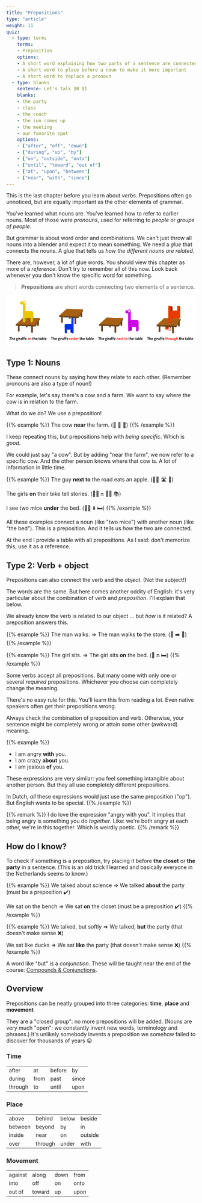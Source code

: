 ```yaml
---
title: "Prepositions"
type: "article"
weight: 11
quiz:
  - type: terms
    terms: 
    - Preposition
    options:
    - A short word explaining how two parts of a sentence are connected
    - A short word to place before a noun to make it more important
    - A short word to replace a pronoun
  - type: blanks
    sentence: Let's talk $B $1
    blanks: 
    - the party
    - class
    - the couch
    - the sun comes up
    - the meeting
    - our favorite spot
    options:
    - ["after", "off", "down"]
    - ["during", "up", "by"]
    - ["on", "outside", "onto"]
    - ["until", "toward", "out of"]
    - ["at", "upon", "between"]
    - ["near", "with", "since"]
---
```


This is the last chapter before you learn about _verbs_. Prepositions often go unnoticed, but are equally important as the other elements of grammar.

You've learned what nouns are. You've learned how to refer to earlier nouns. Most of those were _pronouns_, used for referring to _people_ or _groups of people_.

But grammar is about word order and combinations. We can't just throw all nouns into a blender and expect it to mean something. We need a _glue_ that connects the nouns. A glue that tells us _how the different nouns are related_.

There are, however, a lot of glue words. You should view this chapter as more of a _reference_. Don't try to remember all of this now. Look back whenever you don't know the specific word for something.

> **Prepositions** are short words connecting two elements of a sentence.

![Example of prepositions about place/position.](prepositions.webp)

## Type 1: Nouns
These connect nouns by saying how they relate to each other. (Remember pronouns are also a type of noun!)

For example, let's say there's a cow and a farm. We want to say where the cow is in relation to the farm. 

What do we do? We use a preposition!

{{% example %}}
The cow **near** the farm. (🐄 📏 🚜)
{{% /example %}}

I keep repeating this, but prepositions help with _being specific_. Which is _good_.

We could just say "a cow". But by adding "near the farm", we now refer to a specific cow. And the other person knows where that cow is. A lot of information in little time.

{{% example %}}
The guy **next to** the road eats an apple. (👨‍🌾 🛣️ 🍏)

The girls **on** their bike tell stories. (👧👧 🔛 🚴‍♀️ 📚)

I see two mice **under** the bed. (🐁🐁 ⬇️ 🛏️)
{{% /example %}}

All these examples connect a noun (like "two mice") with another noun (like "the bed"). This is a preposition. And it tells us _how_ the two are connected.

At the end I provide a table with all prepositions. As I said: don't memorize this, use it as a reference.

## Type 2: Verb + object
Prepositions can also connect the verb and the _object_. (Not the subject!)

The words are the same. But here comes another oddity of English: it's very particular about the combination of _verb_ and _preposition_. I'll explain that below.

We already know the verb is related to our object ... but _how_ is it related? A preposition answers this.

{{% example %}}
The man walks. => The man walks **to** the store. (👨 ➡️ 🏪)
{{% /example %}}

{{% example %}}
The girl sits. => The girl sits **on** the bed. (👧 🔛 🛏️)
{{% /example %}}

Some verbs accept all prepositions. But many come with only one or several _required_ prepositions. Whichever you choose can completely change the meaning.

There's no easy rule for this. You'll learn this from reading a lot. Even native speakers often get their prepositions wrong.

Always check the combination of preposition and verb. Otherwise, your sentence might be completely wrong or attain some other (awkward) meaning.

{{% example %}}
* I am angry **with** you.
* I am crazy **about** you.
* I am jealous **of** you.

These expressions are very similar: you feel something intangible about another person. But they all use completely different prepositions.

In Dutch, _all_ these expressions would just use the same preposition ("op"). But English wants to be special.
{{% /example %}}

{{% remark %}}
I do love the expression "angry with you". It implies that being angry is something you do _together_. Like: we're both angry at each other, we're in this together. Which is weirdly poetic.
{{% /remark %}}

## How do I know?

To check if something is a preposition, try placing it before **the closet** or **the party** in a sentence. (This is an old trick I learned and basically everyone in the Netherlands seems to know.)

{{% example %}}
We talked about science => We talked **about** the party (must be a preposition ✔️)

We sat on the bench => We sat **on** the closet (must be a preposition ✔️)
{{% /example %}}

{{% example %}}
We talked, but softly => We talked, **but** the party (that doesn't make sense ❌)

We sat like ducks => We sat **like** the party (that doesn't make sense ❌)
{{% /example %}}

A word like "but" is a _conjunction_. These will be taught near the end of the course: [Compounds & Conjunctions](../conjunctions-compound-words/).

## Overview

Prepositions can be neatly grouped into three categories: **time**, **place** and **movement**

They are a "closed group": no more prepositions will be added. (Nouns are very much "open": we constantly invent new words, terminology and phrases.) It's unlikely somebody invents a preposition we somehow failed to discover for thousands of years 😛

### Time

| | | | |
|-|-|-|-|
|after|at|before|by|
|during|from|past|since|
|through|to|until|upon|

### Place

| | | | |
|-|-|-|-|
|above|behind|below|beside|
|between|beyond|by|in|
|inside|near|on|outside|
|over|through|under|with|

### Movement

| | | | |
|-|-|-|-|
|against|along|down|from|
|into|off|on|onto|
|out of|toward|up|upon
